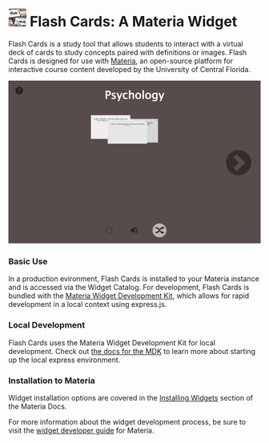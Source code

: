 <h1>
    <img src="src/_icons/icon-60.png" width="36px"/>
    Flash Cards: A Materia Widget
</h1>

Flash Cards is a study tool that allows students to interact with a virtual deck of cards to study concepts paired with definitions or images. Flash Cards is designed for use with [Materia](https://github.com/ucfopen/Materia), an open-source platform for interactive course content developed by the University of Central Florida.

![Flash Cards Player](src/_screen-shots/3.png)

### Basic Use

In a production evironment, Flash Cards is installed to your Materia instance and is accessed via the Widget Catalog. For development, Flash Cards is bundled with the [Materia Widget Development Kit](https://github.com/ucfopen/Materia-Widget-Dev-Kit), which allows for rapid development in a local context using express.js.

### Local Development

Flash Cards uses the Materia Widget Development Kit for local development. Check out [the docs for the MDK](https://ucfopen.github.io/Materia-Docs/develop/materia-widget-development-kit.html) to learn more about starting up the local express environment.

### Installation to Materia

Widget installation options are covered in the [Installing Widgets](https://ucfopen.github.io/Materia-Docs/admin/installing-widgets.html) section of the Materia Docs.

For more information about the widget development process, be sure to visit the [widget developer guide](https://ucfopen.github.io/Materia-Docs/develop/widget-developer-guide.html) for Materia.